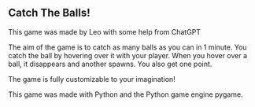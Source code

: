 Catch The Balls!
----------
This game was made by Leo with some help from ChatGPT

The aim of the game is to catch as many balls as you can in 1 minute. You catch the ball by hovering over it with your player. When you hover over a ball, it disappears and another spawns. You also get one point.

The game is fully customizable to your imagination!

This game was made with Python and the Python game engine pygame.